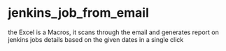 # jenkins_job_from_email

the Excel is a Macros, it scans through the email and generates report on jenkins jobs details based on the given dates in a single click
